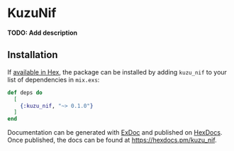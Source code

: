 # KuzuNif

**TODO: Add description**

## Installation

If [available in Hex](https://hex.pm/docs/publish), the package can be installed
by adding `kuzu_nif` to your list of dependencies in `mix.exs`:

```elixir
def deps do
  [
    {:kuzu_nif, "~> 0.1.0"}
  ]
end
```

Documentation can be generated with [ExDoc](https://github.com/elixir-lang/ex_doc)
and published on [HexDocs](https://hexdocs.pm). Once published, the docs can
be found at <https://hexdocs.pm/kuzu_nif>.

